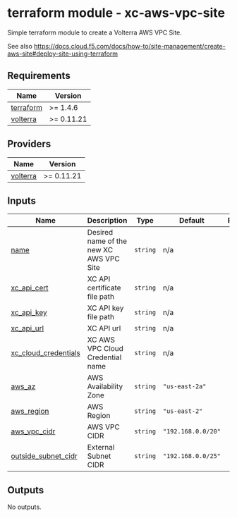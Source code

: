 # terraform module - xc-aws-vpc-site

Simple terraform module to create a Volterra AWS VPC Site.

See also
<https://docs.cloud.f5.com/docs/how-to/site-management/create-aws-site#deploy-site-using-terraform>

<!-- BEGINNING OF PRE-COMMIT-TERRAFORM DOCS HOOK -->
## Requirements

| Name | Version |
|------|---------|
| <a name="requirement_terraform"></a> [terraform](#requirement\_terraform) | >= 1.4.6 |
| <a name="requirement_volterra"></a> [volterra](#requirement\_volterra) | >= 0.11.21 |

## Providers

| Name | Version |
|------|---------|
| <a name="provider_volterra"></a> [volterra](#provider\_volterra) | >= 0.11.21 |

## Inputs

| Name | Description | Type | Default | Required |
|------|-------------|------|---------|:--------:|
| <a name="input_name"></a> [name](#input\_name) | Desired name of the new XC AWS VPC Site | `string` | n/a | yes |
| <a name="input_xc_api_cert"></a> [xc\_api\_cert](#input\_xc\_api\_cert) | XC API certificate file path | `string` | n/a | yes |
| <a name="input_xc_api_key"></a> [xc\_api\_key](#input\_xc\_api\_key) | XC API key file path | `string` | n/a | yes |
| <a name="input_xc_api_url"></a> [xc\_api\_url](#input\_xc\_api\_url) | XC API url | `string` | n/a | yes |
| <a name="input_xc_cloud_credentials"></a> [xc\_cloud\_credentials](#input\_xc\_cloud\_credentials) | XC AWS VPC Cloud Credential name | `string` | n/a | yes |
| <a name="input_aws_az"></a> [aws\_az](#input\_aws\_az) | AWS Availability Zone | `string` | `"us-east-2a"` | no |
| <a name="input_aws_region"></a> [aws\_region](#input\_aws\_region) | AWS Region | `string` | `"us-east-2"` | no |
| <a name="input_aws_vpc_cidr"></a> [aws\_vpc\_cidr](#input\_aws\_vpc\_cidr) | AWS VPC CIDR | `string` | `"192.168.0.0/20"` | no |
| <a name="input_outside_subnet_cidr"></a> [outside\_subnet\_cidr](#input\_outside\_subnet\_cidr) | External Subnet CIDR | `string` | `"192.168.0.0/25"` | no |

## Outputs

No outputs.
<!-- END OF PRE-COMMIT-TERRAFORM DOCS HOOK -->
